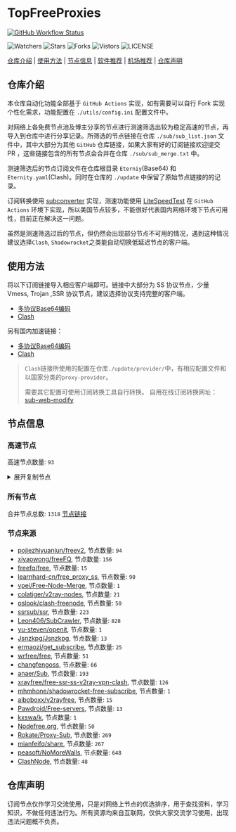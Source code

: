 # TopFreeProxies
[![GitHub Workflow Status](https://github.com/youkai0100/youkai/actions/workflows/get-proxies.yml/badge.svg)](https://github.com/youkai0100/youkai/actions/workflows/get-proxies.yml) 

![Watchers](https://img.shields.io/github/watchers/youkai0100/youkai) ![Stars](https://img.shields.io/github/stars/youkai0100/youkai) ![Forks](https://img.shields.io/github/forks/youkai0100/youkai) ![Vistors](https://visitor-badge.laobi.icu/badge?page_id=youkai0100.youkai) ![LICENSE](https://img.shields.io/badge/license-CC%20BY--SA%204.0-green.svg)

[仓库介绍](https://github.com/youkai0100/youkai#仓库介绍) | [使用方法](https://github.com/youkai0100/youkai#使用方法) | [节点信息](https://github.com/youkai0100/youkai#节点信息) | [软件推荐](https://github.com/youkai0100/youkai#客户端选择) | [机场推荐](https://github.com/youkai0100/youkai#机场推荐) | [仓库声明](https://github.com/youkai0100/youkai#仓库声明)

## 仓库介绍
本仓库自动化功能全部基于 `GitHub Actions` 实现，如有需要可以自行 Fork 实现个性化需求，功能配置在 `./utils/config.ini` 配置文件中。

对网络上各免费节点池及博主分享的节点进行测速筛选出较为稳定高速的节点，再导入到仓库中进行分享记录。所筛选的节点链接在仓库 `./sub/sub_list.json` 文件中，其中大部分为其他 `GitHub` 仓库链接，如果大家有好的订阅链接欢迎提交 PR ，这些链接包含的所有节点会合并在仓库 `./sub/sub_merge.txt` 中。

测速筛选后的节点订阅文件在仓库根目录 `Eterniy`(Base64) 和 `Eternity.yaml`(Clash)。同时在仓库的 `./update` 中保留了原始节点链接的的记录。

订阅转换使用 [subconverter](https://github.com/tindy2013/subconverter) 实现，测速功能使用 [LiteSpeedTest](https://github.com/xxf098/LiteSpeedTest) 在 `GitHub Actions` 环境下实现，所以美国节点较多，不能很好代表国内网络环境下节点可用性，目前正在解决这一问题。

虽然是测速筛选过后的节点，但仍然会出现部分节点不可用的情况，遇到这种情况建议选择`Clash`, `Shadowrocket`之类能自动切换低延迟节点的客户端。

## 使用方法
将以下订阅链接导入相应客户端即可。链接中大部分为 SS 协议节点，少量 Vmess, Trojan ,SSR 协议节点，建议选择协议支持完整的客户端。

- [多协议Base64编码](https://raw.githubusercontent.com/youkai0100/youkai/master/Eternity)
- [Clash](https://raw.githubusercontent.com/youkai0100/youkai/master/Eternity.yaml)

另有国内加速链接：

- [多协议Base64编码](https://fastly.jsdelivr.net/gh/youkai0100/youkai@master/Eternity)
- [Clash](https://fastly.jsdelivr.net/gh/youkai0100/youkai@master/Eternity.yaml)

>`Clash`链接所使用的配置在仓库`./update/provider/`中，有相应配置文件和以国家分类的`proxy-provider`。
>
>需要其它配置可使用订阅转换工具自行转换。
>自用在线订阅转换网址：[sub-web-modify](https://sub.v1.mk/)

## 节点信息
### 高速节点
高速节点数量: `93`
<details>
  <summary>展开复制节点</summary>

    vmess://eyJ2IjoiMiIsInBzIjoi8J+Hr/Cfh7Ug5pel5pysXzA1MjYwMzYiLCJhZGQiOiIxMDkuMTY2LjM2LjE5MyIsInBvcnQiOiI1MDAwMiIsInR5cGUiOiJub25lIiwiaWQiOiI0MTgwNDhhZi1hMjkzLTRiOTktOWIwYy05OGNhMzU4MGRkMjQiLCJhaWQiOiI2NCIsIm5ldCI6InRjcCIsInBhdGgiOiIvIiwiaG9zdCI6IiIsInRscyI6IiJ9
    vmess://eyJ2IjoiMiIsInBzIjoi8J+Hr/Cfh7Ug5pel5pysXzA1MjYwNDEiLCJhZGQiOiI0NS44OC40My4xMzYiLCJwb3J0IjoiNTA4MDEiLCJ0eXBlIjoibm9uZSIsImlkIjoiNDE4MDQ4YWYtYTI5My00Yjk5LTliMGMtOThjYTM1ODBkZDI0IiwiYWlkIjoiNjQiLCJuZXQiOiJ0Y3AiLCJwYXRoIjoiLyIsImhvc3QiOiIiLCJ0bHMiOiIifQ==
    vmess://eyJ2IjoiMiIsInBzIjoi8J+HrfCfh7Ag6aaZ5rivXzA1MjYwMjEiLCJhZGQiOiJoZ2MxLnBtc3NyLnh5eiIsInBvcnQiOiI0NDMiLCJ0eXBlIjoibm9uZSIsImlkIjoiOTViMmRjODMtYTQ3Ni00YTgyLTkzYjItMGQ3N2I0YzMwYzE4IiwiYWlkIjoiMCIsIm5ldCI6IndzIiwicGF0aCI6Ii9zb21ldGltZXNuYWl2ZSIsImhvc3QiOiJoZ2MxLnBtc3NyLnh5eiIsInRscyI6InRscyJ9
    vmess://eyJ2IjoiMiIsInBzIjoi8J+Hr/Cfh7Ug5pel5pysXzA1MjYwNDkiLCJhZGQiOiI0NS44OC40My4xMzMiLCJwb3J0IjoiNTA4MDEiLCJ0eXBlIjoibm9uZSIsImlkIjoiNDE4MDQ4YWYtYTI5My00Yjk5LTliMGMtOThjYTM1ODBkZDI0IiwiYWlkIjoiNjQiLCJuZXQiOiJ0Y3AiLCJwYXRoIjoiL3NvbWV0aW1lc25haXZlIiwiaG9zdCI6ImhnYzEucG1zc3IueHl6IiwidGxzIjoiIn0=
    trojan://60454f67-7e28-4ddd-855f-e8216dfedf5a@awshk1.gsjc.cfd:443?allowInsecure=0&sni=4-193-105-141.nhost.00cdn.com#%F0%9F%87%AD%F0%9F%87%B0%20%E9%A6%99%E6%B8%AF%E3%80%90%E4%BB%98%E8%B4%B9%E6%8E%A8%E8%8D%90%EF%BC%9Av1.mk%2Fvip%E3%80%9185
    vmess://eyJ2IjoiMiIsInBzIjoi8J+HuPCfh6wg5paw5Yqg5Z2hXzA1MjYxMDAyIiwiYWRkIjoiOGZocTZhLmFpb3NzaC5teS5pZCIsInBvcnQiOiI4NDQzIiwidHlwZSI6Im5vbmUiLCJpZCI6IjA2M2E1NmE4LThmMWYtNGQ3Mi05OWQ4LTM2M2MzNDg0MzVmYSIsImFpZCI6IjAiLCJuZXQiOiJ3cyIsInBhdGgiOiIvdjJyYXkiLCJob3N0IjoiOGZocTZhLmFpb3NzaC5teS5pZCIsInRscyI6InRscyJ9
    vmess://eyJ2IjoiMiIsInBzIjoi8J+HuPCfh6wg5paw5Yqg5Z2hXzA1MjYwNzUiLCJhZGQiOiIxMzguMi43MS4xMTEiLCJwb3J0IjoiODAiLCJ0eXBlIjoibm9uZSIsImlkIjoiYjI5NDc5NDItNzAxYi00ZGUyLTkxY2QtZjY4MTBkNWQwM2JjIiwiYWlkIjoiMCIsIm5ldCI6IndzIiwicGF0aCI6Ii8iLCJob3N0IjoiIiwidGxzIjoiIn0=
    trojan://4aeda200-44c9-4168-8f2a-a00a72176d35@awshk19-data.amazon-azure.com:443?allowInsecure=0&sni=data.amazon-azure.com#%F0%9F%87%AD%F0%9F%87%B0%20_HK_%E9%A6%99%E6%B8%AF
    trojan://794d739c-89a0-444c-b2e7-acce12af3042@awssg17-data.amazon-azure.com:443?allowInsecure=1#SG_13.215.159.193_05252023d2d4-675trojan
    trojan://794d739c-89a0-444c-b2e7-acce12af3042@awssg19-data.amazon-azure.com:443?allowInsecure=1&sni=data.amazon-azure.com#%F0%9F%87%B8%F0%9F%87%AC%20SG%28AzadNet.t.me%29_010
    vmess://eyJ2IjoiMiIsInBzIjoi8J+Hr/Cfh7UgX0pQX+aXpeacrCAzIiwiYWRkIjoidmpwMS4wYmFkLmNvbSIsInBvcnQiOiI0NDMiLCJ0eXBlIjoibm9uZSIsImlkIjoiOTI3MDk0ZDMtZDY3OC00NzYzLTg1OTEtZTI0MGQwYmNhZTg3IiwiYWlkIjoiMCIsIm5ldCI6IndzIiwicGF0aCI6Ii9jaGF0IiwiaG9zdCI6InZqcDEuMGJhZC5jb20iLCJ0bHMiOiJ0bHMifQ==
    vmess://eyJ2IjoiMiIsInBzIjoi8J+Hr/Cfh7Ug5pel5pysXzA1MjYwNDMiLCJhZGQiOiI0NS44OC40My4yMzciLCJwb3J0IjoiNDYwMDIiLCJ0eXBlIjoibm9uZSIsImlkIjoiNDE4MDQ4YWYtYTI5My00Yjk5LTliMGMtOThjYTM1ODBkZDI0IiwiYWlkIjoiNjQiLCJuZXQiOiJ0Y3AiLCJwYXRoIjoiL2NoYXQiLCJob3N0IjoidmpwMS4wYmFkLmNvbSIsInRscyI6IiJ9
    trojan://c2f90faa-4097-49fe-a169-19c0badb1038@kr2.microsoft-orgwly.vip:443?allowInsecure=1#%F0%9F%87%B0%F0%9F%87%B7%20%E9%9F%A9%E5%9B%BD%20003
    vmess://eyJ2IjoiMiIsInBzIjoi8J+Hr/Cfh7Ug5pel5pysXzA1MjYwNDIiLCJhZGQiOiI0NS44OC40My4yMzkiLCJwb3J0IjoiNDYwMDIiLCJ0eXBlIjoibm9uZSIsImlkIjoiNDE4MDQ4YWYtYTI5My00Yjk5LTliMGMtOThjYTM1ODBkZDI0IiwiYWlkIjoiNjQiLCJuZXQiOiJ0Y3AiLCJwYXRoIjoiLyIsImhvc3QiOiIiLCJ0bHMiOiIifQ==
    trojan://4aeda200-44c9-4168-8f2a-a00a72176d35@awshk7-tg-data.amazonwebservicess.com:443?allowInsecure=1&sni=data.amazonwebservicess.com#%F0%9F%87%AD%F0%9F%87%B0%20HK-16.162.50.230-1791%202
    vmess://eyJ2IjoiMiIsInBzIjoi8J+Hr/Cfh7Ug5pel5pysXzA1MjYwMTciLCJhZGQiOiIxMzEuMTg2LjQxLjE5MiIsInBvcnQiOiIyNjI5NyIsInR5cGUiOiJub25lIiwiaWQiOiJiMGVkNmViNy1kYzMwLTQ4OTctZGY1MC1jMmMxZDRlZTZlOTEiLCJhaWQiOiIwIiwibmV0IjoidGNwIiwicGF0aCI6Ii8iLCJob3N0IjoiZGF0YS5hbWF6b253ZWJzZXJ2aWNlc3MuY29tIiwidGxzIjoiIn0=
    vmess://eyJ2IjoiMiIsInBzIjoi8J+Hr/Cfh7Ug5pel5pysXzA1MjYwNzIiLCJhZGQiOiIxNzIuMTA1LjIxNy41NSIsInBvcnQiOiI4MCIsInR5cGUiOiJub25lIiwiaWQiOiJlYzdjOTRiNS02Y2E2LTQyODktYjQ0Yi1jNjU4M2YyYzVmNmMiLCJhaWQiOiIwIiwibmV0Ijoid3MiLCJwYXRoIjoiL2Z1enp5bmc/ZWQ9MjA0OCIsImhvc3QiOiIxNzIuMTA1LjIxNy41NSIsInRscyI6IiJ9
    vmess://eyJ2IjoiMiIsInBzIjoi8J+Hr/Cfh7Ug5pel5pysXzA1MjYwNDYiLCJhZGQiOiI0NS44OC40My4yMzUiLCJwb3J0IjoiNDYwMDIiLCJ0eXBlIjoibm9uZSIsImlkIjoiNDE4MDQ4YWYtYTI5My00Yjk5LTliMGMtOThjYTM1ODBkZDI0IiwiYWlkIjoiNjQiLCJuZXQiOiJ0Y3AiLCJwYXRoIjoiL2Z1enp5bmc/ZWQ9MjA0OCIsImhvc3QiOiIxNzIuMTA1LjIxNy41NSIsInRscyI6IiJ9
    vmess://eyJ2IjoiMiIsInBzIjoi8J+HsPCfh7cg6Z+p5Zu9XzA1MjYwMDMiLCJhZGQiOiIxNDAuMjM4LjEuMTE3IiwicG9ydCI6IjgwIiwidHlwZSI6Im5vbmUiLCJpZCI6ImM0YTY5NTJlLTEzOGEtM2ZlOS04MDNiLThmMmQyZGQwMjU0YiIsImFpZCI6IjAiLCJuZXQiOiJ3cyIsInBhdGgiOiIvNGdtcCIsImhvc3QiOiIiLCJ0bHMiOiIifQ==
    vmess://eyJ2IjoiMiIsInBzIjoi8J+Hr/Cfh7Ug5pel5pysIDAwMSIsImFkZCI6IjE0MS4xNDcuMTUzLjI0NCIsInBvcnQiOiI0MTU0NSIsInR5cGUiOiJub25lIiwiaWQiOiJkNDdkNzEzNS0wOTU0LTQ2YWItYTE5MC0xN2I2Yzg2MzBhODUiLCJhaWQiOiIwIiwibmV0IjoidGNwIiwicGF0aCI6Ii80Z21wIiwiaG9zdCI6IiIsInRscyI6IiJ9
    vmess://eyJ2IjoiMiIsInBzIjoi8J+HuPCfh6wg5paw5Yqg5Z2hXzA1MjYwNzMiLCJhZGQiOiI4LjIxMC4xNzEuMSIsInBvcnQiOiIzMDE0MyIsInR5cGUiOiJub25lIiwiaWQiOiI1NGQ1ZmEyMC05OWM5LTQ5ZWMtZDJhZS03YzY2MmFhN2EyN2QiLCJhaWQiOiIwIiwibmV0IjoidGNwIiwicGF0aCI6Ii80Z21wIiwiaG9zdCI6IiIsInRscyI6IiJ9
    trojan://fe455c1d-33ab-439d-acdb-449bba167fb1@165.154.246.213:443?allowInsecure=1#TW_165.154.246.213_052620239e3e-735trojan
    vmess://eyJ2IjoiMiIsInBzIjoi8J+HqPCfh7Mg5Y+w5rm+XzA1MjYwMDkiLCJhZGQiOiI2MS4yMjAuMTk4LjEwMiIsInBvcnQiOiI1ODAwMiIsInR5cGUiOiJub25lIiwiaWQiOiI0MTgwNDhhZi1hMjkzLTRiOTktOWIwYy05OGNhMzU4MGRkMjQiLCJhaWQiOiI2NCIsIm5ldCI6InRjcCIsInBhdGgiOiIvIiwiaG9zdCI6IiIsInRscyI6IiJ9
    trojan://07f81ea7-b5e4-43e3-8dc4-3a8a13c981ef@jp2.microsoft-orgwly.vip:443?allowInsecure=0&sni=tls.microsoft-orgwly.vip#%F0%9F%87%AF%F0%9F%87%B5%20%E6%97%A5%E6%9C%AC%20003
    vmess://eyJ2IjoiMiIsInBzIjoi8J+HqPCfh7Mg5Y+w5rm+44CQ5LuY6LS55o6o6I2Q77yadjEubWsvdmlw44CRNjYiLCJhZGQiOiJ0dzk5LWhpbmV0Lm15bm9kZXMwMDEub25lIiwicG9ydCI6IjU0MzIiLCJ0eXBlIjoibm9uZSIsImlkIjoiZDVlZjFkZjMtNDA2OS0zYjI1LTlkYzEtMTZiMmJlOWIzZTZiIiwiYWlkIjoiMCIsIm5ldCI6InRjcCIsInBhdGgiOiIvIiwiaG9zdCI6InRscy5taWNyb3NvZnQtb3Jnd2x5LnZpcCIsInRscyI6IiJ9
    trojan://5a67bf67-5af7-4262-a5ec-cd2c03866acd@hinet1.downloadvip.cfd:443?allowInsecure=1&sni=download.xn--mes358acgm99l.com#%F0%9F%87%A8%F0%9F%87%B3%2012%7C%F0%9F%87%B9%F0%9F%87%BC%20Taiwan%28ChatGPT%29%2005%20TG%40nodp...
    vmess://eyJ2IjoiMiIsInBzIjoi8J+HrfCfh7Ag6aaZ5rivXzA1MjYwMTAiLCJhZGQiOiIxNDMuOTIuNTYuMjE4IiwicG9ydCI6IjUyMzMzIiwidHlwZSI6Im5vbmUiLCJpZCI6IjQxODA0OGFmLWEyOTMtNGI5OS05YjBjLTk4Y2EzNTgwZGQyNCIsImFpZCI6IjY0IiwibmV0IjoidGNwIiwicGF0aCI6Ii8iLCJob3N0IjoiZG93bmxvYWQueG4tLW1lczM1OGFjZ205OWwuY29tIiwidGxzIjoiIn0=
    vmess://eyJ2IjoiMiIsInBzIjoi8J+HuPCfh6wg5paw5Yqg5Z2hXzA1MjYwNTUiLCJhZGQiOiIyNy4xMjQuNDcuNjQiLCJwb3J0IjoiNTAwMDIiLCJ0eXBlIjoibm9uZSIsImlkIjoiNDE4MDQ4YWYtYTI5My00Yjk5LTliMGMtOThjYTM1ODBkZDI0IiwiYWlkIjoiNjQiLCJuZXQiOiJ0Y3AiLCJwYXRoIjoiLyIsImhvc3QiOiJkb3dubG9hZC54bi0tbWVzMzU4YWNnbTk5bC5jb20iLCJ0bHMiOiIifQ==
    ssr://anAtYW00OC02LmVxbm9kZS5uZXQ6ODA4MTpvcmlnaW46YWVzLTI1Ni1jZmI6dGxzMS4yX3RpY2tldF9hdXRoOlpVRnZhMkpoUkU0Mi8_Z3JvdXA9VTFOU1VISnZkbWxrWlhJJnJlbWFya3M9OEotSHJfQ2ZoN1VnWDBwUVgtYVhwZWFjckNBeUlETSZvYmZzcGFyYW09JnByb3RvcGFyYW09
    trojan://a8e47554-718a-4e66-be3c-7289b2a8ee31@jp.stablize.top:443?allowInsecure=0#%F0%9F%87%B8%F0%9F%87%AC%20%E6%96%B0%E5%8A%A0%E5%9D%A1%E3%80%90%E4%BB%98%E8%B4%B9%E6%8E%A8%E8%8D%90%EF%BC%9Av1.mk%2Fvip%E3%80%9157
    vmess://eyJ2IjoiMiIsInBzIjoi8J+HuPCfh6wg5paw5Yqg5Z2hXzA1MjYwNjMiLCJhZGQiOiIxMDMuMTU5LjY0LjkxIiwicG9ydCI6IjMyMjUzIiwidHlwZSI6Im5vbmUiLCJpZCI6IjE3NTE2NjliLWU3M2ItNDVhNi05NmIxLWRhZmMyODk0YzEzZSIsImFpZCI6IjAiLCJuZXQiOiJ0Y3AiLCJwYXRoIjoiLyIsImhvc3QiOiIiLCJ0bHMiOiIifQ==
    vmess://eyJ2IjoiMiIsInBzIjoi8J+HrfCfh7Ag6aaZ5rivIDAwMiIsImFkZCI6Indhc2FuYmkuZ2EiLCJwb3J0IjoiNDQzIiwidHlwZSI6Im5vbmUiLCJpZCI6Ijk0NDQ4YjlmLTdkNWQtNGY3YS05YzY4LWQ0OTc4ODc4ZDQwMSIsImFpZCI6IjAiLCJuZXQiOiJ3cyIsInBhdGgiOiIvOTQ0NDhiOWYtN2Q1ZC00ZjdhLTljNjgtZDQ5Nzg4NzhkNDAxIiwiaG9zdCI6Indhc2FuYmkuZ2EiLCJ0bHMiOiJ0bHMifQ==
    trojan://ca7febc2-bb45-4e6d-810e-ab0af6009c4e@165.154.246.194:443?allowInsecure=1#%F0%9F%87%A8%F0%9F%87%B3%2025%7C%F0%9F%87%B9%F0%9F%87%BC_TW_%E5%8F%B0%E6%B9%BE_6_37
    ssr://OC4yMTcuOTAuMjQzOjU0NDAyOmF1dGhfY2hhaW5fYTpub25lOnRsczEuMl90aWNrZXRfYXV0aDpNalUwTWpRemNqUTAvP2dyb3VwPVUxTlNVSEp2ZG1sa1pYSSZyZW1hcmtzPThKLUh1UENmaDZ3Z1UwZm1sckRsaXFEbG5hRW9lVzkxZEhWaVplbVl2LVM4bi1lbmtlYUtnQ2smb2Jmc3BhcmFtPSZwcm90b3BhcmFtPQ
    trojan://794d739c-89a0-444c-b2e7-acce12af3042@43.206.152.124:443?allowInsecure=0#%F0%9F%87%AF%F0%9F%87%B5%20_JP_%E6%97%A5%E6%9C%AC%202
    vmess://eyJ2IjoiMiIsInBzIjoi8J+HuPCfh6wg5paw5Yqg5Z2hXzA1MjYxMDU4IiwiYWRkIjoic2cyLm5ldGZsaXg2LmNvbSIsInBvcnQiOiI0NDMiLCJ0eXBlIjoibm9uZSIsImlkIjoiOTFhMmFkOGQtN2ZiMC0zYzllLWJhODAtMDIzYmRmZmQxNjQxIiwiYWlkIjoiMCIsIm5ldCI6IndzIiwicGF0aCI6Ii9obHMvdXM4Lm0zdTgiLCJob3N0Ijoic2cyLm5ldGZsaXg2LmNvbSIsInRscyI6InRscyJ9
    vmess://eyJ2IjoiMiIsInBzIjoi8J+HuPCfh6wg5paw5Yqg5Z2hXzA1MjYxMDU3IiwiYWRkIjoic2cxLm5ldGZsaXg2LmNvbSIsInBvcnQiOiI0NDMiLCJ0eXBlIjoibm9uZSIsImlkIjoiOTFhMmFkOGQtN2ZiMC0zYzllLWJhODAtMDIzYmRmZmQxNjQxIiwiYWlkIjoiMCIsIm5ldCI6IndzIiwicGF0aCI6Ii9obHMvdXM4Lm0zdTgiLCJob3N0Ijoic2cxLm5ldGZsaXg2LmNvbSIsInRscyI6InRscyJ9
    ss://YWVzLTI1Ni1jZmI6YW1hem9uc2tyMDU@54.169.96.195:443#%F0%9F%87%B8%F0%9F%87%AC%201%7C%F0%9F%87%B8%F0%9F%87%AC%20_SG_%E6%96%B0%E5%8A%A0%E5%9D%A1%203
    vmess://eyJ2IjoiMiIsInBzIjoi8J+HqPCfh7Mg5Y+w5rm+XzA1MjY1NTgiLCJhZGQiOiJ0dzUuNTk0ODg4Lnh5eiIsInBvcnQiOiIzMTIzNSIsInR5cGUiOiJub25lIiwiaWQiOiI5MWEyYWQ4ZC03ZmIwLTNjOWUtYmE4MC0wMjNiZGZmZDE2NDEiLCJhaWQiOiIwIiwibmV0Ijoid3MiLCJwYXRoIjoiL21hb2hrMyIsImhvc3QiOiJ0dzUuNTk0ODg4Lnh5eiIsInRscyI6IiJ9
    vmess://eyJ2IjoiMiIsInBzIjoi8J+HqPCfh7Mg5Y+w5rm+XzA1MjY1NTciLCJhZGQiOiJ0dzMuNTk0ODg4Lnh5eiIsInBvcnQiOiIzMTIzNSIsInR5cGUiOiJub25lIiwiaWQiOiI5MWEyYWQ4ZC03ZmIwLTNjOWUtYmE4MC0wMjNiZGZmZDE2NDEiLCJhaWQiOiIwIiwibmV0Ijoid3MiLCJwYXRoIjoiL21hb2hrMyIsImhvc3QiOiJ0dzMuNTk0ODg4Lnh5eiIsInRscyI6IiJ9
    trojan://6d9d7c53-3dcd-43bf-b60c-cac077817077@330sg01.ljydw.top:14439?allowInsecure=0&sni=330sg01.ljydw.top#%F0%9F%87%B8%F0%9F%87%AC%20Singapore%2048%20TG%40SSRSUB
    trojan://6d9d7c53-3dcd-43bf-b60c-cac077817077@330hk02.ljydw.top:14433?allowInsecure=0&sni=330hk02.ljydw.top#%F0%9F%87%B8%F0%9F%87%AC%20Singapore%2006%20TG%40SSRSUB
    trojan://2dbe179f-47b2-46e9-bf58-bd7f68c491a3@a001.zhuan99.men:10001?allowInsecure=0&sni=zhu.99ton.men#%F0%9F%87%AD%F0%9F%87%B0%20Relay%20%F0%9F%87%AD%F0%9F%87%B0%20Hong%20Kong%2032%20TG%40SSRSUB
    trojan://2dbe179f-47b2-46e9-bf58-bd7f68c491a3@a017.zhuan99.men:10017?allowInsecure=0&sni=zhu.99ton.men#%F0%9F%87%AD%F0%9F%87%B0%20Relay%20%F0%9F%87%AD%F0%9F%87%B0%20Hong%20Kong%2029%20TG%40SSRSUB
    vmess://eyJ2IjoiMiIsInBzIjoi8J+HuvCfh7gg576O5Zu9IENsb3VkRmxhcmXoioLngrkgNiAyIiwiYWRkIjoiMTQxLjEwMS4xMTQuMiIsInBvcnQiOiI4MCIsInR5cGUiOiJub25lIiwiaWQiOiIxN2IyYTMxMy0zN2EwLTQ5NDUtYThlNC1lNjMzNzU1MDZiNGEiLCJhaWQiOiIwIiwibmV0Ijoid3MiLCJwYXRoIjoiLyIsImhvc3QiOiJsZy52MnJheTIwLnh5eiIsInRscyI6IiJ9
    vmess://eyJ2IjoiMiIsInBzIjoi8J+HuvCfh7gg576O5Zu9XzA1MjYwNzEiLCJhZGQiOiIxMDcuMTY3LjcuMTkiLCJwb3J0IjoiNDE2NTQiLCJ0eXBlIjoibm9uZSIsImlkIjoiYmRlZTIwMmMtOGZhZS00NDFmLWE1ODgtN2JjNGQzODg3MDE5IiwiYWlkIjoiNjQiLCJuZXQiOiJ0Y3AiLCJwYXRoIjoiLyIsImhvc3QiOiJsZy52MnJheTIwLnh5eiIsInRscyI6IiJ9
    vmess://eyJ2IjoiMiIsInBzIjoi8J+HuvCfh7gg576O5Zu9XzA1MjYwNjkiLCJhZGQiOiIxMDcuMTY3LjcuMTIiLCJwb3J0IjoiNDE2NTQiLCJ0eXBlIjoibm9uZSIsImlkIjoiYmRlZTIwMmMtOGZhZS00NDFmLWE1ODgtN2JjNGQzODg3MDE5IiwiYWlkIjoiNjQiLCJuZXQiOiJ0Y3AiLCJwYXRoIjoiLyIsImhvc3QiOiJsZy52MnJheTIwLnh5eiIsInRscyI6IiJ9
    vmess://eyJ2IjoiMiIsInBzIjoi8J+HuvCfh7gg576O5Zu9XzA1MjY2OTciLCJhZGQiOiIxOTIuNzQuMjQyLjE1MyIsInBvcnQiOiI0NDY2NyIsInR5cGUiOiJub25lIiwiaWQiOiI0MTgwNDhhZi1hMjkzLTRiOTktOWIwYy05OGNhMzU4MGRkMjQiLCJhaWQiOiI2NCIsIm5ldCI6InRjcCIsInBhdGgiOiIvIiwiaG9zdCI6ImxnLnYycmF5MjAueHl6IiwidGxzIjoiIn0=
    vmess://eyJ2IjoiMiIsInBzIjoi8J+HuvCfh7gg576O5Zu9XzA1MjYxNDA5IiwiYWRkIjoiMTM3LjE3NS4zLjIzMSIsInBvcnQiOiI1MzA0MiIsInR5cGUiOiJub25lIiwiaWQiOiI0MTgwNDhhZi1hMjkzLTRiOTktOWIwYy05OGNhMzU4MGRkMjQiLCJhaWQiOiI2NCIsIm5ldCI6InRjcCIsInBhdGgiOiIvIiwiaG9zdCI6ImxnLnYycmF5MjAueHl6IiwidGxzIjoiIn0=
    vmess://eyJ2IjoiMiIsInBzIjoi8J+HuvCfh7gg576O5Zu9XzA1MjYzMTQiLCJhZGQiOiIzOC40MC4xNTguMjQ5IiwicG9ydCI6IjQ1MDAyIiwidHlwZSI6Im5vbmUiLCJpZCI6IjQxODA0OGFmLWEyOTMtNGI5OS05YjBjLTk4Y2EzNTgwZGQyNCIsImFpZCI6IjY0IiwibmV0IjoidGNwIiwicGF0aCI6Ii8iLCJob3N0IjoibGcudjJyYXkyMC54eXoiLCJ0bHMiOiIifQ==
    vmess://eyJ2IjoiMiIsInBzIjoi8J+HuvCfh7gg576O5Zu9XzA1MjYxNjAiLCJhZGQiOiIxOTIuNzQuMjQyLjE0OSIsInBvcnQiOiI0NDY2NyIsInR5cGUiOiJub25lIiwiaWQiOiI0MTgwNDhhZi1hMjkzLTRiOTktOWIwYy05OGNhMzU4MGRkMjQiLCJhaWQiOiI2NCIsIm5ldCI6InRjcCIsInBhdGgiOiIvIiwiaG9zdCI6ImxnLnYycmF5MjAueHl6IiwidGxzIjoiIn0=
    vmess://eyJ2IjoiMiIsInBzIjoi8J+HuvCfh7gg576O5Zu9XzA1MjY1NzAiLCJhZGQiOiIxMzcuMTc1LjY5LjIyOCIsInBvcnQiOiI0NDkyMCIsInR5cGUiOiJub25lIiwiaWQiOiI0MTgwNDhhZi1hMjkzLTRiOTktOWIwYy05OGNhMzU4MGRkMjQiLCJhaWQiOiI2NCIsIm5ldCI6InRjcCIsInBhdGgiOiIvIiwiaG9zdCI6ImxnLnYycmF5MjAueHl6IiwidGxzIjoiIn0=
    vmess://eyJ2IjoiMiIsInBzIjoi8J+HuvCfh7gg576O5Zu9XzA1MjYyOTgiLCJhZGQiOiIxOTkuMTg4LjEwOS4xNjEiLCJwb3J0IjoiNDIzMjkiLCJ0eXBlIjoibm9uZSIsImlkIjoiNDE4MDQ4YWYtYTI5My00Yjk5LTliMGMtOThjYTM1ODBkZDI0IiwiYWlkIjoiNjQiLCJuZXQiOiJ0Y3AiLCJwYXRoIjoiLyIsImhvc3QiOiJsZy52MnJheTIwLnh5eiIsInRscyI6IiJ9
    vmess://eyJ2IjoiMiIsInBzIjoi8J+HuvCfh7gg576O5Zu9XzA1MjYxNDMiLCJhZGQiOiIxOTIuNzQuMjM5LjIwIiwicG9ydCI6IjQxMjg4IiwidHlwZSI6Im5vbmUiLCJpZCI6IjQxODA0OGFmLWEyOTMtNGI5OS05YjBjLTk4Y2EzNTgwZGQyNCIsImFpZCI6IjY0IiwibmV0IjoidGNwIiwicGF0aCI6Ii8iLCJob3N0IjoibGcudjJyYXkyMC54eXoiLCJ0bHMiOiIifQ==
    vmess://eyJ2IjoiMiIsInBzIjoi8J+HuvCfh7gg576O5Zu9XzA1MjYwNTciLCJhZGQiOiIxOTIuNzQuMjMxLjE3NCIsInBvcnQiOiI0OTIwMiIsInR5cGUiOiJub25lIiwiaWQiOiI0MTgwNDhhZi1hMjkzLTRiOTktOWIwYy05OGNhMzU4MGRkMjQiLCJhaWQiOiI2NCIsIm5ldCI6InRjcCIsInBhdGgiOiIvIiwiaG9zdCI6ImxnLnYycmF5MjAueHl6IiwidGxzIjoiIn0=
    vmess://eyJ2IjoiMiIsInBzIjoi8J+HuvCfh7gg576O5Zu9XzA1MjYzNzkiLCJhZGQiOiIxNDIuNC4xMjcuOSIsInBvcnQiOiI1MzAxMyIsInR5cGUiOiJub25lIiwiaWQiOiI0MTgwNDhhZi1hMjkzLTRiOTktOWIwYy05OGNhMzU4MGRkMjQiLCJhaWQiOiI2NCIsIm5ldCI6InRjcCIsInBhdGgiOiIvIiwiaG9zdCI6ImxnLnYycmF5MjAueHl6IiwidGxzIjoiIn0=
    vmess://eyJ2IjoiMiIsInBzIjoi8J+HuvCfh7gg576O5Zu9XzA1MjY4MjgiLCJhZGQiOiIxNDIuNC4xMDguMjMiLCJwb3J0IjoiNTUxMDIiLCJ0eXBlIjoibm9uZSIsImlkIjoiNDE4MDQ4YWYtYTI5My00Yjk5LTliMGMtOThjYTM1ODBkZDI0IiwiYWlkIjoiNjQiLCJuZXQiOiJ0Y3AiLCJwYXRoIjoiLyIsImhvc3QiOiJsZy52MnJheTIwLnh5eiIsInRscyI6IiJ9
    vmess://eyJ2IjoiMiIsInBzIjoi8J+HuvCfh7gg576O5Zu9XzA1MjYxNjEiLCJhZGQiOiIxOTIuNzQuMjQyLjE0NyIsInBvcnQiOiI0NDY2NyIsInR5cGUiOiJub25lIiwiaWQiOiI0MTgwNDhhZi1hMjkzLTRiOTktOWIwYy05OGNhMzU4MGRkMjQiLCJhaWQiOiI2NCIsIm5ldCI6InRjcCIsInBhdGgiOiIvIiwiaG9zdCI6ImxnLnYycmF5MjAueHl6IiwidGxzIjoiIn0=
    vmess://eyJ2IjoiMiIsInBzIjoi8J+HuvCfh7gg576O5Zu9XzA1MjYxNjgiLCJhZGQiOiIxMzcuMTc1LjUuNTUiLCJwb3J0IjoiNDIzMjkiLCJ0eXBlIjoibm9uZSIsImlkIjoiNDE4MDQ4YWYtYTI5My00Yjk5LTliMGMtOThjYTM1ODBkZDI0IiwiYWlkIjoiNjQiLCJuZXQiOiJ0Y3AiLCJwYXRoIjoiLyIsImhvc3QiOiJsZy52MnJheTIwLnh5eiIsInRscyI6IiJ9
    vmess://eyJ2IjoiMiIsInBzIjoi8J+HuvCfh7gg576O5Zu9XzA1MjYxNzciLCJhZGQiOiIxOTIuNzQuMjM5LjE4IiwicG9ydCI6IjQxMjg4IiwidHlwZSI6Im5vbmUiLCJpZCI6IjQxODA0OGFmLWEyOTMtNGI5OS05YjBjLTk4Y2EzNTgwZGQyNCIsImFpZCI6IjY0IiwibmV0IjoidGNwIiwicGF0aCI6Ii8iLCJob3N0IjoibGcudjJyYXkyMC54eXoiLCJ0bHMiOiIifQ==
    vmess://eyJ2IjoiMiIsInBzIjoi8J+HuvCfh7gg576O5Zu9XzA1MjYwNzIiLCJhZGQiOiIxOTIuNzQuMjQyLjEzOCIsInBvcnQiOiI0NDY2NyIsInR5cGUiOiJub25lIiwiaWQiOiI0MTgwNDhhZi1hMjkzLTRiOTktOWIwYy05OGNhMzU4MGRkMjQiLCJhaWQiOiI2NCIsIm5ldCI6InRjcCIsInBhdGgiOiIvIiwiaG9zdCI6ImxnLnYycmF5MjAueHl6IiwidGxzIjoiIn0=
    vmess://eyJ2IjoiMiIsInBzIjoi8J+HuvCfh7gg576O5Zu9XzA1MjYzMTIiLCJhZGQiOiIxMzcuMTc1LjEuNyIsInBvcnQiOiI1MzQwMyIsInR5cGUiOiJub25lIiwiaWQiOiI0MTgwNDhhZi1hMjkzLTRiOTktOWIwYy05OGNhMzU4MGRkMjQiLCJhaWQiOiI2NCIsIm5ldCI6InRjcCIsInBhdGgiOiIvIiwiaG9zdCI6ImxnLnYycmF5MjAueHl6IiwidGxzIjoiIn0=
    vmess://eyJ2IjoiMiIsInBzIjoi8J+HuvCfh7gg576O5Zu9XzA1MjY1NzUiLCJhZGQiOiIxMzcuMTc1LjE4LjE1NyIsInBvcnQiOiI1ODAwNyIsInR5cGUiOiJub25lIiwiaWQiOiI0MTgwNDhhZi1hMjkzLTRiOTktOWIwYy05OGNhMzU4MGRkMjQiLCJhaWQiOiI2NCIsIm5ldCI6InRjcCIsInBhdGgiOiIvIiwiaG9zdCI6ImxnLnYycmF5MjAueHl6IiwidGxzIjoiIn0=
    vmess://eyJ2IjoiMiIsInBzIjoi8J+HuvCfh7gg576O5Zu9XzA1MjYwNTEiLCJhZGQiOiIxNDIuNC4xMjcuMTAiLCJwb3J0IjoiNTMwMTMiLCJ0eXBlIjoibm9uZSIsImlkIjoiNDE4MDQ4YWYtYTI5My00Yjk5LTliMGMtOThjYTM1ODBkZDI0IiwiYWlkIjoiNjQiLCJuZXQiOiJ0Y3AiLCJwYXRoIjoiLyIsImhvc3QiOiJsZy52MnJheTIwLnh5eiIsInRscyI6IiJ9
    vmess://eyJ2IjoiMiIsInBzIjoi8J+HuvCfh7gg576O5Zu9XzA1MjYyMjUiLCJhZGQiOiIxNDIuNC4xMjYuNjYiLCJwb3J0IjoiMzEwMDIiLCJ0eXBlIjoibm9uZSIsImlkIjoiNDE4MDQ4YWYtYTI5My00Yjk5LTliMGMtOThjYTM1ODBkZDI0IiwiYWlkIjoiNjQiLCJuZXQiOiJ0Y3AiLCJwYXRoIjoiLyIsImhvc3QiOiJsZy52MnJheTIwLnh5eiIsInRscyI6IiJ9
    vmess://eyJ2IjoiMiIsInBzIjoi8J+HuvCfh7gg576O5Zu9XzA1MjYxMzUzIiwiYWRkIjoiMTQyLjQuMTA0LjE5MyIsInBvcnQiOiI1NjAwMiIsInR5cGUiOiJub25lIiwiaWQiOiI0MTgwNDhhZi1hMjkzLTRiOTktOWIwYy05OGNhMzU4MGRkMjQiLCJhaWQiOiI2NCIsIm5ldCI6InRjcCIsInBhdGgiOiIvIiwiaG9zdCI6ImxnLnYycmF5MjAueHl6IiwidGxzIjoiIn0=
    vmess://eyJ2IjoiMiIsInBzIjoi8J+HuvCfh7gg576O5Zu9XzA1MjYzOTkiLCJhZGQiOiIxOTguMi4yMTguMTYzIiwicG9ydCI6IjUyOTkyIiwidHlwZSI6Im5vbmUiLCJpZCI6IjQxODA0OGFmLWEyOTMtNGI5OS05YjBjLTk4Y2EzNTgwZGQyNCIsImFpZCI6IjY0IiwibmV0IjoidGNwIiwicGF0aCI6Ii8iLCJob3N0IjoibGcudjJyYXkyMC54eXoiLCJ0bHMiOiIifQ==
    vmess://eyJ2IjoiMiIsInBzIjoi8J+HuvCfh7gg576O5Zu9XzA1MjYxNDAiLCJhZGQiOiIxOTIuNzQuMjM0Ljc4IiwicG9ydCI6IjUxMzAyIiwidHlwZSI6Im5vbmUiLCJpZCI6IjQxODA0OGFmLWEyOTMtNGI5OS05YjBjLTk4Y2EzNTgwZGQyNCIsImFpZCI6IjY0IiwibmV0IjoidGNwIiwicGF0aCI6Ii8iLCJob3N0IjoibGcudjJyYXkyMC54eXoiLCJ0bHMiOiIifQ==
    vmess://eyJ2IjoiMiIsInBzIjoiLTF88J+HuvCfh7hodHRwcy8vdC5tZS92cG5faW9zc9i52LbZiCDYtNmIX18iLCJhZGQiOiIxOTguMi4yMDMuMTQ2IiwicG9ydCI6IjUwMDAyIiwidHlwZSI6Im5vbmUiLCJpZCI6IjQxODA0OGFmLWEyOTMtNGI5OS05YjBjLTk4Y2EzNTgwZGQyNCIsImFpZCI6IjY0IiwibmV0IjoidGNwIiwicGF0aCI6Ii8iLCJob3N0IjoibGcudjJyYXkyMC54eXoiLCJ0bHMiOiIifQ==
    vmess://eyJ2IjoiMiIsInBzIjoi8J+Hs/Cfh7Eg6I235YWwXzA1MjYwMTIiLCJhZGQiOiIxNTQuODUuMS44NiIsInBvcnQiOiI0OTUwNiIsInR5cGUiOiJub25lIiwiaWQiOiI0MTgwNDhhZi1hMjkzLTRiOTktOWIwYy05OGNhMzU4MGRkMjQiLCJhaWQiOiI2NCIsIm5ldCI6InRjcCIsInBhdGgiOiIvIiwiaG9zdCI6ImxnLnYycmF5MjAueHl6IiwidGxzIjoiIn0=
    vmess://eyJ2IjoiMiIsInBzIjoi8J+Hs/Cfh7Eg6I235YWwXzA1MjYwMTAiLCJhZGQiOiIxNTQuODUuMS4xMDgiLCJwb3J0IjoiNTEwOTAiLCJ0eXBlIjoibm9uZSIsImlkIjoiOTU0OWEyY2YtMTI5Yi00M2ExLTg4ZGItZWY3ZjY0OGRlNzRhIiwiYWlkIjoiNjQiLCJuZXQiOiJ0Y3AiLCJwYXRoIjoiLyIsImhvc3QiOiJsZy52MnJheTIwLnh5eiIsInRscyI6IiJ9
    vmess://eyJ2IjoiMiIsInBzIjoi8J+HqfCfh7Ag5Li56bqmXzA1MjYwMDEiLCJhZGQiOiIxODUuMjM2LjIwMy43MCIsInBvcnQiOiI0OTkyMCIsInR5cGUiOiJub25lIiwiaWQiOiIyZTk2N2RkNS04ZDI0LTQwOTktYTkwMS00MTJkY2I0MDI0ZmQiLCJhaWQiOiI2NCIsIm5ldCI6InRjcCIsInBhdGgiOiIvIiwiaG9zdCI6ImxnLnYycmF5MjAueHl6IiwidGxzIjoiIn0=
    vmess://eyJ2IjoiMiIsInBzIjoiNEphZGktMzQ3IiwiYWRkIjoiMTcyLjY3LjcwLjEzIiwicG9ydCI6IjgwIiwidHlwZSI6Im5vbmUiLCJpZCI6IjE3YjJhMzEzLTM3YTAtNDk0NS1hOGU0LWU2MzM3NTUwNmI0YSIsImFpZCI6IjAiLCJuZXQiOiJ3cyIsInBhdGgiOiIvIiwiaG9zdCI6ImxnLnYycmF5MjAueHl6IiwidGxzIjoiIn0=
    vmess://eyJ2IjoiMiIsInBzIjoi8J+Ht/Cfh7gg5aGe5bCU57u05LqaXzA1MjYwMDEiLCJhZGQiOiIzNy4xMjAuMTkzLjEwMiIsInBvcnQiOiI1MjkyMCIsInR5cGUiOiJub25lIiwiaWQiOiI1NzE3MGZmMC03MTgwLTQ2NjQtOGY2MS04ZGViZGRhMzQ1ZjciLCJhaWQiOiI2NCIsIm5ldCI6InRjcCIsInBhdGgiOiIvIiwiaG9zdCI6ImxnLnYycmF5MjAueHl6IiwidGxzIjoiIn0=
    vmess://eyJ2IjoiMiIsInBzIjoiUkVMQVktMTcyLjY0LjE5NS4xNC0wNjU0IiwiYWRkIjoiMTcyLjY0LjE5NS4xNCIsInBvcnQiOiI4MCIsInR5cGUiOiJub25lIiwiaWQiOiIxN2IyYTMxMy0zN2EwLTQ5NDUtYThlNC1lNjMzNzU1MDZiNGEiLCJhaWQiOiIwIiwibmV0Ijoid3MiLCJwYXRoIjoiLyIsImhvc3QiOiJsZy52MnJheTIwLnh5eiIsInRscyI6IiJ9
    vmess://eyJ2IjoiMiIsInBzIjoi8J+HuPCfh6og55Ge5YW4XzA1MjYwMDEiLCJhZGQiOiIzNy4xMjAuMjA5LjEyNCIsInBvcnQiOiIzNDQ4OSIsInR5cGUiOiJub25lIiwiaWQiOiJkYzBjZjIyZC1lMzVjLTRiNzctODkyNC05NzdmNjg0NDkwOWIiLCJhaWQiOiI2NCIsIm5ldCI6InRjcCIsInBhdGgiOiIvIiwiaG9zdCI6ImxnLnYycmF5MjAueHl6IiwidGxzIjoiIn0=
    vmess://eyJ2IjoiMiIsInBzIjoi8J+Hs/Cfh7Eg6I235YWwXzA1MjYwMjYiLCJhZGQiOiIxNTQuODUuMS4zIiwicG9ydCI6IjQ0MyIsInR5cGUiOiJub25lIiwiaWQiOiI0MTgwNDhhZi1hMjkzLTRiOTktOWIwYy05OGNhMzU4MGRkMjQiLCJhaWQiOiI2NCIsIm5ldCI6IndzIiwicGF0aCI6Ii9wYXRoLzE2ODM2MjkzMTQ5MTUiLCJob3N0Ijoid3d3LjQyMDc3MjMwLnh5eiIsInRscyI6InRscyJ9
    vmess://eyJ2IjoiMiIsInBzIjoiUkVMQVktMjAzLjMwLjE5MS4yLTAxNDAiLCJhZGQiOiIyMDMuMzAuMTkxLjIiLCJwb3J0IjoiODAiLCJ0eXBlIjoibm9uZSIsImlkIjoiMTdiMmEzMTMtMzdhMC00OTQ1LWE4ZTQtZTYzMzc1NTA2YjRhIiwiYWlkIjoiMCIsIm5ldCI6IndzIiwicGF0aCI6Ii8iLCJob3N0IjoibGcudjJyYXkyMC54eXoiLCJ0bHMiOiIifQ==
    vmess://eyJ2IjoiMiIsInBzIjoi5aGe6IiM5bCUXzA1MjYwMDIiLCJhZGQiOiIxNTYuMjUxLjEzNS4xNCIsInBvcnQiOiI1MzMwMiIsInR5cGUiOiJub25lIiwiaWQiOiI0MTgwNDhhZi1hMjkzLTRiOTktOWIwYy05OGNhMzU4MGRkMjQiLCJhaWQiOiI2NCIsIm5ldCI6InRjcCIsInBhdGgiOiIvIiwiaG9zdCI6ImxnLnYycmF5MjAueHl6IiwidGxzIjoiIn0=
    vmess://eyJ2IjoiMiIsInBzIjoi5pyq55+lXzA1MjYxMDciLCJhZGQiOiIxNjIuMTU5LjE1Mi4xNTMiLCJwb3J0IjoiODg4MCIsInR5cGUiOiJub25lIiwiaWQiOiI2N2M1Y2U0NS03YjQ4LTQ3M2UtYmYyNS1lNGM4MzBiMGVkMjQiLCJhaWQiOiIwIiwibmV0Ijoid3MiLCJwYXRoIjoiL2FyaWVzP2VkPTIwNDgiLCJob3N0IjoiY3NqcC5paWlvLndpa2kiLCJ0bHMiOiIifQ==
    vmess://eyJ2IjoiMiIsInBzIjoi8J+Hq/Cfh7cg5rOV5Zu9XzA1MjYwMDkiLCJhZGQiOiI1MS4xOTUuMzUuMTQ5IiwicG9ydCI6IjMwODEyIiwidHlwZSI6Im5vbmUiLCJpZCI6IjQxODA0OGFmLWEyOTMtNGI5OS05YjBjLTk4Y2EzNTgwZGQyNCIsImFpZCI6IjY0IiwibmV0IjoidGNwIiwicGF0aCI6Ii9hcmllcz9lZD0yMDQ4IiwiaG9zdCI6ImNzanAuaWlpby53aWtpIiwidGxzIjoiIn0=
    vmess://eyJ2IjoiMiIsInBzIjoiLTF8dC5tZS9Db25maWdWMlJheU5HIiwiYWRkIjoiYXUuZnJlZS55YW5nb24uY2x1YiIsInBvcnQiOiI0NDMiLCJ0eXBlIjoibm9uZSIsImlkIjoiNDkxYWQ4ZWQtNmQwOS00NDUzLWRlOTAtNTFmMDM3M2M4MDljIiwiYWlkIjoiMCIsIm5ldCI6InRjcCIsInBhdGgiOiIvYXJpZXM/ZWQ9MjA0OCIsImhvc3QiOiJjc2pwLmlpaW8ud2lraSIsInRscyI6InRscyJ9
    vmess://eyJ2IjoiMiIsInBzIjoi6L+Z5Lqb6IqC54K55Y+q6IO95aSH55So5oiW6ICF6Ziy5q2i5aSx6IGU77yM6Jm954S26LSo6YeP5bm25LiN5piv5b6I5aW977yM5Lmf6K+35L2O6LCD5L2/55SoKSAxMDEiLCJhZGQiOiIxNTIuNjkuMTk3LjYwIiwicG9ydCI6IjEwNjkiLCJ0eXBlIjoibm9uZSIsImlkIjoiYWM4ZTI2ZmUtODE1MC00YjYwLWFlNjQtODJmYzc3ZWJhMmNmIiwiYWlkIjoiMCIsIm5ldCI6InRjcCIsInBhdGgiOiIvYXJpZXM/ZWQ9MjA0OCIsImhvc3QiOiJjc2pwLmlpaW8ud2lraSIsInRscyI6IiJ9
    vmess://eyJ2IjoiMiIsInBzIjoi8J+HpvCfh7og5r6z5aSn5Yip5LqaXzA1MjYwMDIiLCJhZGQiOiIxMzkuOTkuMTMxLjExMyIsInBvcnQiOiIzMzUwNSIsInR5cGUiOiJub25lIiwiaWQiOiI2YzA0YTI3My03MzAyLTRlMDktOWNlZC1hZWRhYWE3NDYxYWYiLCJhaWQiOiI2NCIsIm5ldCI6InRjcCIsInBhdGgiOiIvYXJpZXM/ZWQ9MjA0OCIsImhvc3QiOiJjc2pwLmlpaW8ud2lraSIsInRscyI6IiJ9
    vmess://eyJ2IjoiMiIsInBzIjoi8J+Hs/Cfh7Eg6I235YWwXzA1MjYwMjgiLCJhZGQiOiIxODguMTE0Ljk5LjE0MyIsInBvcnQiOiIyMDUyIiwidHlwZSI6Im5vbmUiLCJpZCI6IjAyMjdlZGM0LTg3MzUtNDM3MC1hYzQyLTRlODE0NzkyMGYwYiIsImFpZCI6IjAiLCJuZXQiOiJ3cyIsInBhdGgiOiIvcXdlciIsImhvc3QiOiJ0b3UudnRjc3MudG9wIiwidGxzIjoiIn0=
    vmess://eyJ2IjoiMiIsInBzIjoi8J+Hs/Cfh7EgLTF88J+Hs/Cfh7Et6I235YWwLTQ1LjU4LjE4MC4xNzQiLCJhZGQiOiI0NS41OC4xODAuMTc0IiwicG9ydCI6IjU1MjExIiwidHlwZSI6Im5vbmUiLCJpZCI6IjQxODA0OGFmLWEyOTMtNGI5OS05YjBjLTk4Y2EzNTgwZGQyNCIsImFpZCI6IjY0IiwibmV0IjoidGNwIiwicGF0aCI6Ii9xd2VyIiwiaG9zdCI6InRvdS52dGNzcy50b3AiLCJ0bHMiOiIifQ==
    vmess://eyJ2IjoiMiIsInBzIjoi8J+HpvCfh7og5r6z5aSn5Yip5LqaXzA1MjYwMDUiLCJhZGQiOiIxMzkuOTkuMTM3LjUzIiwicG9ydCI6IjM2MzE4IiwidHlwZSI6Im5vbmUiLCJpZCI6ImE1NGU0MmJhLTY0MTctNDAxOC05OTllLWVmNzQ5MWRkNTEwMyIsImFpZCI6IjY0IiwibmV0IjoidGNwIiwicGF0aCI6Ii9xd2VyIiwiaG9zdCI6InRvdS52dGNzcy50b3AiLCJ0bHMiOiIifQ==
    vmess://eyJ2IjoiMiIsInBzIjoi8J+HpvCfh7og5r6z5aSn5Yip5LqaIDAwMSIsImFkZCI6IjE0MC44My42My4zOCIsInBvcnQiOiIyNDQ0NSIsInR5cGUiOiJub25lIiwiaWQiOiI5NGM1ZWYzNy00ZDgyLTQ5ZjktYzYyNC1mMDEyNTkzNzRhMTciLCJhaWQiOiI2NCIsIm5ldCI6InRjcCIsInBhdGgiOiIvcXdlciIsImhvc3QiOiJ0b3UudnRjc3MudG9wIiwidGxzIjoiIn0=
    vmess://eyJ2IjoiMiIsInBzIjoi8J+HpvCfh7og5r6z5aSn5Yip5LqaXzA1MjYwMDEiLCJhZGQiOiIxMzkuOTkuMjQ1LjE2NSIsInBvcnQiOiI1MDAwMiIsInR5cGUiOiJub25lIiwiaWQiOiI0MTgwNDhhZi1hMjkzLTRiOTktOWIwYy05OGNhMzU4MGRkMjQiLCJhaWQiOiI2NCIsIm5ldCI6InRjcCIsInBhdGgiOiIvcXdlciIsImhvc3QiOiJ0b3UudnRjc3MudG9wIiwidGxzIjoiIn0=
    trojan://aef8d2c4-6ff7-4cc1-8d14-8596d3426223@vn1.microsoft-orgwly.vip:443?allowInsecure=0&sni=tls.microsoft-orgwly.vip#%F0%9F%87%BB%F0%9F%87%B3%20_VN_%E8%B6%8A%E5%8D%97
    vmess://eyJ2IjoiMiIsInBzIjoi8J+Ht/Cfh7og5L+E572X5pav6IGU6YKm44CQ5LuY6LS55o6o6I2Q77yac3VvLnl0L3NzcnN1YuOAkTE3IiwiYWRkIjoiMTg1LjEzMy40MC4xOTIiLCJwb3J0IjoiMzUwNTkiLCJ0eXBlIjoibm9uZSIsImlkIjoiOGQ3OGMyYTgtYWNhYS00NjdkLTkyMzQtZDI2MDY2MjQ1MDZkIiwiYWlkIjoiNjQiLCJuZXQiOiJ0Y3AiLCJwYXRoIjoiLyIsImhvc3QiOiJ0bHMubWljcm9zb2Z0LW9yZ3dseS52aXAiLCJ0bHMiOiIifQ==
    vmess://eyJ2IjoiMiIsInBzIjoifCA3LjQzTWIiLCJhZGQiOiIxODIuMTYuMS4xOTQiLCJwb3J0IjoiODAiLCJ0eXBlIjoibm9uZSIsImlkIjoiMDBhMWRhMTQtZDU1Zi01Zjc1LWUzNDYtNzliOTg1ZTFhNzIzIiwiYWlkIjoiMCIsIm5ldCI6IndzIiwicGF0aCI6Ii9vcHQvdmlkZW8vaW1hZ2VzIiwiaG9zdCI6IjE4Mi4xNi4xLjE5NCIsInRscyI6IiJ9
    

</details>

### 所有节点
合并节点总数: `1318`
[节点链接](https://raw.githubusercontent.com/youkai0100/youkai/master/sub/sub_merge_base64.txt)

### 节点来源
- [pojiezhiyuanjun/freev2](https://github.com/pojiezhiyuanjun/freev2), 节点数量: `94`
- [xiyaowong/freeFQ](https://github.com/xiyaowong/freeFQ), 节点数量: `156`
- [freefq/free](https://github.com/freefq/free), 节点数量: `15`
- [learnhard-cn/free_proxy_ss](https://github.com/learnhard-cn/free_proxy_ss), 节点数量: `90`
- [vpei/Free-Node-Merge](https://github.com/vpei/Free-Node-Merge), 节点数量: `1`
- [colatiger/v2ray-nodes](https://github.com/colatiger/v2ray-nodes), 节点数量: `21`
- [oslook/clash-freenode](https://github.com/oslook/clash-freenode), 节点数量: `50`
- [ssrsub/ssr](https://github.com/ssrsub/ssr), 节点数量: `223`
- [Leon406/SubCrawler](https://github.com/Leon406/SubCrawler), 节点数量: `828`
- [yu-steven/openit](https://github.com/yu-steven/openit), 节点数量: `1`
- [Jsnzkpg/Jsnzkpg](https://github.com/Jsnzkpg/Jsnzkpg), 节点数量: `13`
- [ermaozi/get_subscribe](https://github.com/ermaozi/get_subscribe), 节点数量: `25`
- [wrfree/free](https://github.com/wrfree/free), 节点数量: `51`
- [changfengoss](https://github.com/ronghuaxueleng/get_v2), 节点数量: `66`
- [anaer/Sub](https://github.com/anaer/Sub), 节点数量: `193`
- [xrayfree/free-ssr-ss-v2ray-vpn-clash](https://github.com/xrayfree/free-ssr-ss-v2ray-vpn-clash), 节点数量: `126`
- [mhmhone/shadowrocket-free-subscribe](https://github.com/mhmhone/shadowrocket-free-subscribe), 节点数量: `1`
- [aiboboxx/v2rayfree](https://github.com/aiboboxx/v2rayfree), 节点数量: `15`
- [Pawdroid/Free-servers](https://github.com/Pawdroid/Free-servers), 节点数量: `13`
- [kxswa/k](https://github.com/kxswa/k), 节点数量: `1`
- [Nodefree.org](https://github.com/Fukki-Z/nodefree), 节点数量: `50`
- [Rokate/Proxy-Sub](https://github.com/Rokate/Proxy-Sub), 节点数量: `269`
- [mianfeifq/share](https://github.com/mianfeifq/share), 节点数量: `267`
- [peasoft/NoMoreWalls](https://github.com/peasoft/NoMoreWalls), 节点数量: `648`
- [ClashNode](https://clashnode.com/f/freenode), 节点数量: `48`


## 仓库声明
订阅节点仅作学习交流使用，只是对网络上节点的优选排序，用于查找资料，学习知识，不做任何违法行为。所有资源均来自互联网，仅供大家交流学习使用，出现违法问题概不负责。


